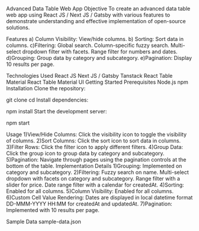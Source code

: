 Advanced Data Table Web App
Objective
To create an advanced data table web app using React JS / Next JS / Gatsby with various features to demonstrate understanding and effective implementation of open-source solutions.

Features
a) Column Visibility: View/hide columns.
b) Sorting: Sort data in columns.
c)Filtering:
    Global search.
    Column-specific fuzzy search.
    Multi-select dropdown filter with facets.
    Range filter for numbers and dates.
d)Grouping: Group data by category and subcategory.
e)Pagination: Display 10 results per page.

Technologies Used
    React JS
    Next JS / Gatsby
    Tanstack React Table
    Material React Table
    Material UI
Getting Started
Prerequisites
    Node.js
    npm
Installation
Clone the repository:


git clone <your-repo-url>
cd <your-repo-directory>
Install dependencies:


npm install
Start the development server:


npm start

Usage
1)View/Hide Columns: Click the visibility icon to toggle the visibility of columns.
2)Sort Columns: Click the sort icon to sort data in columns.
3)Filter Rows: Click the filter icon to apply different filters.
4)Group Data: Click the group icon to group data by category and subcategory.
5)Pagination: Navigate through pages using the pagination controls at the bottom of the table.
Implementation Details
1)Grouping: Implemented on category and subcategory.
2)Filtering:
    Fuzzy search on name.
    Multi-select dropdown with facets on category and subcategory.
    Range filter with a slider for price.
    Date range filter with a calendar for createdAt.
4)Sorting: Enabled for all columns.
5)Column Visibility: Enabled for all columns.
6)Custom Cell Value Rendering: Dates are displayed in local datetime format DD-MMM-YYYY HH:MM for createdAt and updatedAt.
7)Pagination: Implemented with 10 results per page.

Sample Data
sample-data.json
